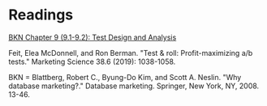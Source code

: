 # Readings

[BKN Chapter 9 (9.1-9.2): Test Design and Analysis](http://link.springer.com/book/10.1007%2F978-0-387-72579-6)

Feit, Elea McDonnell, and Ron Berman. "Test & roll: Profit-maximizing a/b tests." Marketing Science 38.6 (2019): 1038-1058.



BKN = Blattberg, Robert C., Byung-Do Kim, and Scott A. Neslin. "Why database marketing?." Database marketing. Springer, New York, NY, 2008. 13-46.
